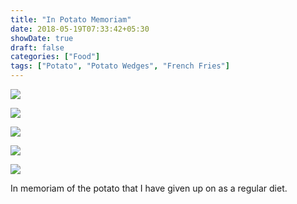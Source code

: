 ```yaml
---
title: "In Potato Memoriam"
date: 2018-05-19T07:33:42+05:30
showDate: true
draft: false
categories: ["Food"]
tags: ["Potato", "Potato Wedges", "French Fries"]
---
```


![](/images/IMG_20180420_182049.jpg)

![](/images/IMG_20180424_133728.jpg)

![](/images/IMG_20180428_182332.jpg)

![](/images/IMG_20180501_124818.jpg)

![](/images/IMG_20180501_183025.jpg)

In memoriam of the potato that I have given up on as a regular diet.